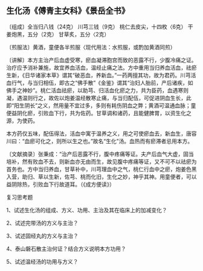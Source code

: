 ## 生化汤《傅青主女科》《景岳全书》

〔组成〕全当归八钱（24克） 川芎三钱（9克） 桃仁去皮尖，十四枚〈6克） 干姜炮黑，五分（2克） 甘草炙，五分〈2克）

〔煎服法〕黄酒，童便各半煎服〈现代用法：水煎服，或酌加黄酒同煎）

〔讲解〕本方主治产后血虚受寒，瘀血凝滞胞宫而致的恶露不行，少腹冷痛之证。治疗应予消补兼施，故宜养血活血，温经止痛之法。方中重用当归养血活血，祛瘀生新，《日华诸家本草》谓其“破恶血，养新血。”一药两擅其功，故为君药。川芎活血行气，与当归相伍，即古之“佛手散”《金鉴》谓其“治妇人胎前，产后诸疾，如佛手之神妙”。桃仁活血祛瘀，以助芎、归活血化瘀之力，共为臣药，血遇寒则凝，遇温则行之，故佐以炮姜温经散寒止痛，与当归配伍，可促进阴血生长，此即“阳生阴长”之义，然用量不宜过多，多则有耗伤阴血之弊；黄酒可温通血脉；童便益阴化瘀，引败血下行，共为佐药。甘草调和诸药，且能健脾胃，以资生化之源，为使药。

本方药仅五味，配伍得法，活血中寓于温养之义，用之可使瘀血去，新血生，唐容川曰：“血瘀可化之，则所以生之也。”故名“生化”汤。血热而有瘀滞者忌用本方。

〔文献摘录〕张秉成：“治产后恶露不行，腹中疼痛等证。夫产后血气大虚，固当培补，然有败血不去，则新血亦无由而生，故见腹中疼痛等证，又不可不以祛瘀为首务也。方中当归养血，甘草补中，川芎理血中之气，桃仁行血中之瘀，炮姜色黑入营，助归、草以生新，佐芎、桃而化旧，生化之妙，神乎其神。用童便者，可以益阴除热，引败血下行故道耳。（《成方便读》）

复习思考题

1、试述生化汤的组成、方义、功用、主治及其在临床上的加减变化？

2、试述完带汤的方义与主治？

3、试述固经丸的方义与主治？

4、泰山磐石散主治何证？结合方义说明本方功用？

5、试述温经汤的功用与方义？
